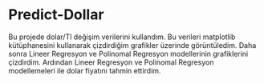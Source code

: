 # Predict-Dollar

Bu projede dolar/Tl değişim verilerini kullandım.
Bu verileri matplotlib kütüphanesini kullanarak çizdirdiğim grafikler üzerinde görüntüledim.
Daha sonra Lineer Regresyon ve Polinomal Regresyon modellerinin grafiklerini çizdirdim.
Ardından  Lineer Regresyon ve Polinomal Regresyon modellemeleri ile dolar fiyatını tahmin ettirdim.
